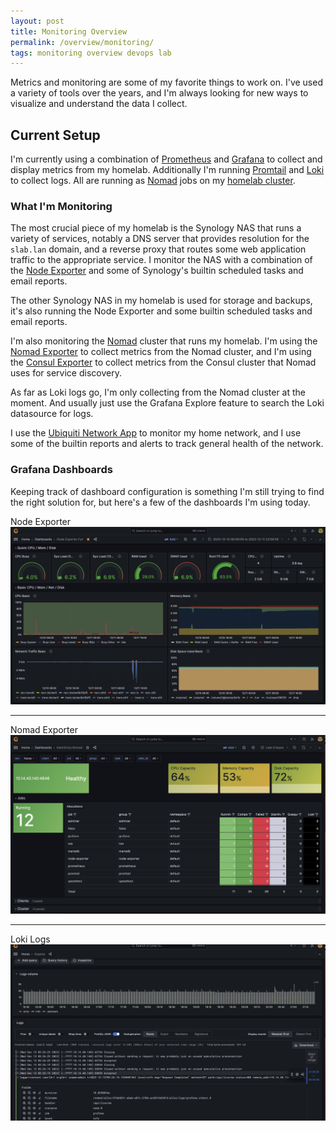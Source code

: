```yaml
---
layout: post
title: Monitoring Overview
permalink: /overview/monitoring/
tags: monitoring overview devops lab
---
```


Metrics and monitoring are some of my favorite things to work on. I've used a variety of tools over the years, and I'm always looking for new ways to visualize and understand the data I collect.

## Current Setup

I'm currently using a combination of [Prometheus](https://prometheus.io/) and [Grafana](https://grafana.com/) to collect and display metrics from my homelab. Additionally I'm running [Promtail](https://grafana.com/docs/loki/latest/send-data/promtail/) and [Loki](https://grafana.com/docs/loki/latest/) to collect logs. All are running as [Nomad](https://developer.hashicorp.com/nomad/docs) jobs on my [homelab cluster](/overview/homelab/).


### What I'm Monitoring

The most crucial piece of my homelab is the Synology NAS that runs a variety of services, notably a DNS server that provides resolution for the `slab.lan` domain, and a reverse proxy that routes some web application traffic to the appropriate service. I monitor the NAS with a combination of the [Node Exporter](https://synocommunity.com/package/node-exporter) and some of Synology's builtin scheduled tasks and email reports.

The other Synology NAS in my homelab is used for storage and backups, it's also running the Node Exporter and some builtin scheduled tasks and email reports.

I'm also monitoring the [Nomad](https://www.nomadproject.io/) cluster that runs my homelab. I'm using the [Nomad Exporter]() to collect metrics from the Nomad cluster, and I'm using the [Consul Exporter]() to collect metrics from the Consul cluster that Nomad uses for service discovery.

As far as Loki logs go, I'm only collecting from the Nomad cluster at the moment. And usually just use the Grafana Explore feature to search the Loki datasource for logs.

I use the [Ubiquiti Network App]() to monitor my home network, and I use some of the builtin reports and alerts to track general health of the network.

### Grafana Dashboards

Keeping track of dashboard configuration is something I'm still trying to find the right solution for, but here's a few of the dashboards I'm using today.

Node Exporter
[![Node Exporter](/images/monitoring/node-exporter.png)](/images/monitoring/node-exporter.png)

<hr>

Nomad Exporter
[![Nomad Exporter](/images/monitoring/nomad-exporter.png)](/images/monitoring/nomad-exporter.png)

<hr>

Loki Logs
[![Loki Logs](/images/monitoring/loki-logs.png)](/images/monitoring/loki-logs.png)
